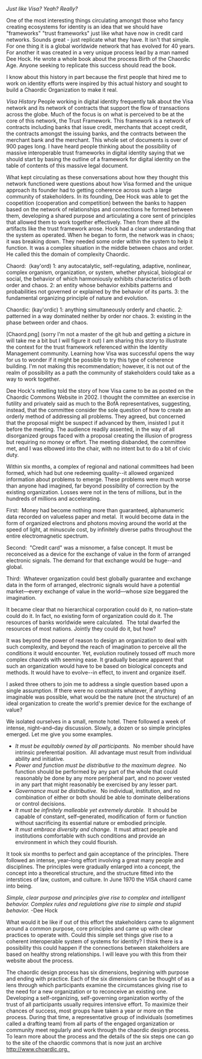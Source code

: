 *Just like Visa? Yeah? Really?* 

One of the most interesting things circulating amongst those who fancy creating ecosystems for identity is an idea that we should have "frameworks" "trust frameworks" just like what have now in credit card networks. Sounds great - just replicate what they have. It isn't that simple. For one thing it is a global worldwide network that has evolved for 40 years. For another it was created in a very unique process lead by a man named Dee Hock. He wrote a whole book about the process Birth of the Chaordic Age. Anyone seeking to replicate this success should read the book.

I know about this history in part because the first people that hired me to work on identity efforts were inspired by this actual history and sought to build a Chaordic Organization to make it real.

*Visa History* 
People working in digital identity frequently talk about the Visa network and its network of contracts that support the flow of transactions across the globe. Much of the focus is on what is perceived to be at the core of this network, the Trust Framework. This framework is a network of contracts including banks that issue credit, merchants that accept credit, the contracts amongst the issuing banks, and the contracts between the merchant bank and the merchant. This whole set of documents is over of 900 pages long. I have heard people thinking about the possibility of massive interoperable trust frameworks in digital identity saying that we should start by basing the outline of a framework for digital identity on the table of contents of this massive legal document.

What kept circulating as these conversations about how they thought this network functioned were questions about how Visa formed and the unique approach its founder had to getting coherence across such a large community of stakeholders. In its founding, Dee Hock was able to get the coopetition (cooperation and competition) between the banks to happen based on the network of relationships and connections he formed between them, developing a shared purpose and articulating a core sent of principles that allowed them to work together effectively. Then from there all the artifacts like the trust framework arose. Hock had a clear understanding that the system as operated. When he began to form, the network was in chaos; it was breaking down. They needed some order within the system to help it function. It was a complex situation in the middle between chaos and order. He called this the domain of complexity Chaordic. 

Chaord:  (kay'ord) 1: any autocatalytic, self-regulating, adaptive, nonlinear, complex organism, organization, or system, whether physical, biological or social, the behavior of which harmoniously exhibits characteristics of both order and chaos. 2: an entity whose behavior exhibits patterns and probabilities not governed or explained by the behavior of its parts. 3: the fundamental organizing principle of nature and evolution.

Chaordic: (kay'ordic) 1: anything simultaneously orderly and chaotic. 2: patterned in a way dominated neither by order nor chaos. 3: existing in the phase between order and chaos.

 [Chaord.png] (sorry I'm  not a master of the git hub and getting a picture in will take me a bit but I will figure it out)
I am sharing this story to illustrate the context for the trust framework referenced within the Identity Management community. Learning how Visa was successful opens the way for us to wonder if it might be possible to try this type of coherence building. I'm not making this recommendation; however, it is not out of the realm of possibility as a path the community of stakeholders could take as a way to work together.

Dee Hock's retelling told the story of how Visa came to be as posted on the Chaordic Commons Website in 2002.
I thought the committee an exercise in futility and privately said as much to the BofA representatives, suggesting, instead, that the committee consider the sole question of how to create an orderly method of addressing all problems. They agreed, but concerned that the proposal might be suspect if advanced by them, insisted I put it before the meeting. The audience readily assented, in the way of all disorganized groups faced with a proposal creating the illusion of progress but requiring no money or effort. The meeting disbanded, the committee met, and I was elbowed into the chair, with no intent but to do a bit of civic duty.

Within six months, a complex of regional and national committees had been formed, which had but one redeeming quality--it allowed organized information about problems to emerge. These problems were much worse than anyone had imagined, far beyond possibility of correction by the existing organization. Losses were not in the tens of millions, but in the hundreds of millions and accelerating.

First:  Money had become nothing more than guaranteed, alphanumeric data recorded on valueless paper and metal.  It would become data in the form of organized electrons and photons moving around the world at the speed of light, at minuscule cost, by infinitely diverse paths throughout the entire electromagnetic spectrum.

Second:  "Credit card" was a misnomer, a false concept. It must be reconceived as a device for the exchange of value in the form of arranged electronic signals. The demand for that exchange would be huge--and global.

Third:  Whatever organization could best globally guarantee and exchange data in the form of arranged, electronic signals would have a potential market––every exchange of value in the world––whose size beggared the imagination.

It became clear that no hierarchical corporation could do it, no nation–state could do it. In fact, no existing form of organization could do it. The resources of banks worldwide were calculated.  The total dwarfed the resources of most nations. Jointly they could do it, but how?

It was beyond the power of reason to design an organization to deal with such complexity, and beyond the reach of imagination to perceive all the conditions it would encounter. Yet, evolution routinely tossed off much more complex chaords with seeming ease. It gradually became apparent that such an organization would have to be based on biological concepts and methods. It would have to evolve--in effect, to invent and organize itself.

I asked three others to join me to address a single question based upon a single assumption. If there were no constraints whatever, if anything imaginable was possible, what would be the nature (not the structure) of an ideal organization to create the world's premier device for the exchange of value?

We isolated ourselves in a small, remote hotel. There followed a week of intense, night–and–day discussion. Slowly, a dozen or so simple principles emerged. Let me give you some examples.

* *It must be equitably owned by all participants.*  No member should have intrinsic preferential position.  All advantage must result from individual ability and initiative.
* *Power and function must be distributive to the maximum degree.*  No function should be performed by any part of the whole that could reasonably be done by any more peripheral part, and no power vested in any part that might reasonably be exercised by any lesser part.
* *Governance must be distributive.*  No individual, institution, and no combination of either or both should be able to dominate deliberations or control decisions.
* *It must be infinitely malleable yet extremely durable.*  It should be capable of constant, self–generated, modification of form or function without sacrificing its essential nature or embodied principle.
* *It must embrace diversity and change.*  It must attract people and institutions comfortable with such conditions and provide an environment in which they could flourish.

It took six months to perfect and gain acceptance of the principles. There followed an intense, year–long effort involving a great many people and disciplines. The principles were gradually enlarged into a concept, the concept into a theoretical structure, and the structure fitted into the interstices of law, custom, and culture. In June 1970 the VISA chaord came into being.

_Simple, clear purpose and principles give rise to complex and intelligent behavior. Complex rules and regulations give rise to simple and stupid behavior._  -Dee Hock

What would it be like if out of this effort the stakeholders came to alignment around a common purpose, core principles and came up with clear practices to operate with. Could this simple set things give rise to a coherent interoperable system of systems for identity? I think there is a possibility this could happen if the connections between stakeholders are based on healthy strong relationships. I will leave you with this from their website about the process.

The chaordic design process has six dimensions, beginning with purpose and ending with practice. Each of the six dimensions can be thought of as a lens through which participants examine the circumstances giving rise to the need for a new organization or to reconceive an existing one. Developing a self-organizing, self-governing organization worthy of the trust of all participants usually requires intensive effort. To maximize their chances of success, most groups have taken a year or more on the process. During that time, a representative group of individuals (sometimes called a drafting team) from all parts of the engaged organization or community meet regularly and work through the chaordic design process. To learn more about the process and the details of the six steps one can go to the site of the chaordic commons that is now just an archive http://www.choardic.org. 

